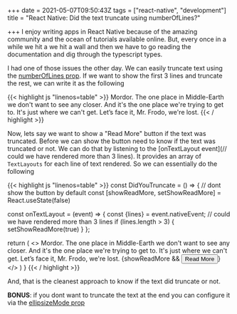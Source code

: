 +++
date = 2021-05-07T09:50:43Z
tags = ["react-native", "development"]
title = "React Native: Did the text truncate using numberOfLines?"

+++
I enjoy writing apps in React Native because of the amazing community and the ocean of tutorials available online. But, every once in a while we hit a we hit a wall and then we have to go reading the documentation and dig through the typescript types.

I had one of those issues the other day. We can easily truncate text using the [numberOfLines prop](https://reactnative.dev/docs/text#numberoflines). If we want to show the first 3 lines and truncate the rest, we can write it as the following

{{< highlight js "linenos=table" >}}
<Text numberOfLines={3}>
   Mordor. The one place in Middle-Earth we don't want to see any closer. And
   it's the one place we're trying to get to. It's just where we can't get.
   Let’s face it, Mr. Frodo, we're lost.
</Text>
{{< / highlight >}}

Now, lets say we want to show a "Read More" button if the text was truncated. Before we can show the button need to know if the text was truncated or not. We can do that by listening to the [onTextLayout event](// could we have rendered more than 3 lines). It provides an array of `TextLayouts` for each line of text rendered. So we can essentially do the following

{{< highlight js "linenos=table" >}}
const DidYouTruncate = () => {
   // dont show the button by default
   const [showReadMore, setShowReadMore] = React.useState(false)
 
   const onTextLayout = (event) => {
     const {lines} = event.nativeEvent;
     // could we have rendered more than 3 lines
     if (lines.length > 3) {
       setShowReadMore(true)
     }
   };
 
   return (
     <>
       <Text numberOfLines={3} onTextLayout={onTextLayout}>
         Mordor. The one place in Middle-Earth we don't want to see any closer. And
         it's the one place we're trying to get to. It's just where we can't get.
         Let’s face it, Mr. Frodo, we're lost.
       </Text>
       {showReadMore && <Button>Read More</Button>}
     </>
   )
}
{{< / highlight >}}

And, that is the cleanest approach to know if the text did truncate or not.

**BONUS**: if you dont want to truncate the text at the end you can configure it via the [ellipsizeMode prop](https://reactnative.dev/docs/text#ellipsizemode)